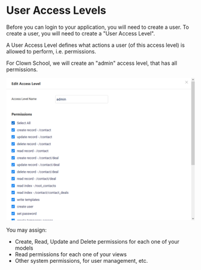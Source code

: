 # User Access Levels

Before you can login to your application, you will need to create a user. To create a user, you will need to create a "User Access Level".

A User Access Level defines what actions a user \(of this access level\) is allowed to perform, i.e. permissions.

For Clown School, we will create an "admin" access level, that has all permissions.

![user-access-level](../../.gitbook/assets/user-access-level.png)

You may assign:

* Create, Read, Update and Delete permissions for each one of your models
* Read permissions for each one of your views
* Other system permissions, for user management, etc.

